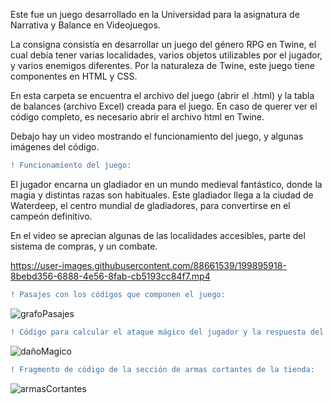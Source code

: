 <p>Este fue un juego desarrollado en la Universidad para la asignatura de Narrativa y Balance en Videojuegos.</p>
<p>La consigna consistía en desarrollar un juego del género RPG en Twine, el cual debía tener varias localidades, varios objetos utilizables por el jugador, y varios enemigos diferentes. Por la naturaleza de Twine, este juego tiene componentes en HTML y CSS.</p>
<p>En esta carpeta se encuentra el archivo del juego (abrir el .html) y la tabla de balances (archivo Excel) creada para el juego. En caso de querer ver el código completo, es necesario abrir el archivo html en Twine.</p>
<p>Debajo hay un video mostrando el funcionamiento del juego, y algunas imágenes del código.</p>


```diff
! Funcionamiento del juego:
```
<p>El jugador encarna un gladiador en un mundo medieval fantástico, donde la magia y distintas razas son habituales. Este gladiador llega a la ciudad de Waterdeep, el centro mundial de gladiadores, para convertirse en el campeón definitivo.</p>
<p>En el video se aprecian algunas de las localidades accesibles, parte del sistema de compras, y un combate.</p>

https://user-images.githubusercontent.com/88661539/199895918-8bebd356-6888-4e56-8fab-cb5193cc84f7.mp4

```diff
! Pasajes con los códigos que componen el juego:
```
![grafoPasajes](https://user-images.githubusercontent.com/88661539/199896563-9a9962e7-4449-434c-881b-e363dc394e23.png)


```diff
! Código para calcular el ataque mágico del jugador y la respuesta del enemigo:
```
![dañoMagico](https://user-images.githubusercontent.com/88661539/199896648-0f47cb5e-edeb-4283-a588-f7dae6ac7689.png)

```diff
! Fragmento de código de la sección de armas cortantes de la tienda:
```
![armasCortantes](https://user-images.githubusercontent.com/88661539/199896749-951c3d9a-ba34-4b8a-95a7-208348b6ad8f.png)

